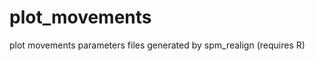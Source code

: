 plot_movements
==============

plot movements parameters files generated by spm_realign (requires R)